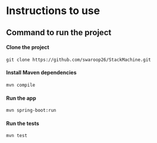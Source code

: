 # Instructions to use

## Command to run the project

#### Clone the project 

`git clone https://github.com/swaroop26/StackMachine.git`

#### Install Maven dependencies

`mvn compile`

#### Run the app

`mvn spring-boot:run`

#### Run the tests

`mvn test`